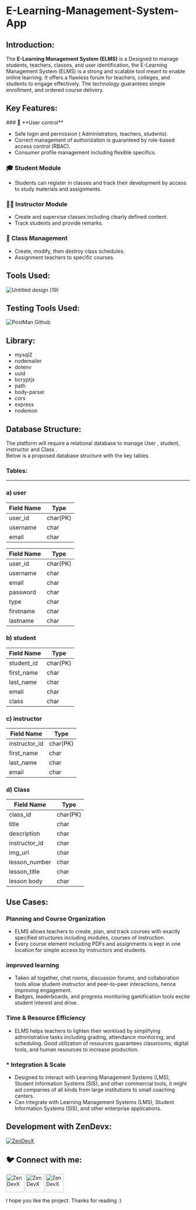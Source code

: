 # E-Learning-Management-System-App

<h2 align="left">Introduction:</h2>


The **E-Learning Management System (ELMS)** is a Designed to manage students, teachers, classes, and user identification, the E-Learning Management System (ELMS) is a strong and scalable tool meant to enable online learning. It offers a flawless forum for teachers, colleges, and students to engage effectively. The technology guarantees simple enrollment, and ordered course delivery.

<h2 align="left">Key Features:</h2>
### 🔑 **User control**

- Safe login and permission ( Administrators, teachers, students).
- Correct management of authorization is guaranteed by role-based access control (RBAC).
- Consumer profile management including flexible specifics.

### 🎓 **Student Module**

- Students can register in classes and track their development by access to study materials and assignments.

### 👨‍🏫 **Instructor Module**

- Create and supervise classes including clearly defined content.
- Track students and provide remarks.

### 🏫 **Class Management**

- Create, modify, then destroy class schedules.
- Assignment teachers to specific courses.

### 

<h2 align="left">Tools Used:</h2>

![Untitled design (19)](https://github.com/user-attachments/assets/f537dff3-87a5-45bb-b373-df253bf84a60)



<h2 align="left">Testing Tools Used:</h2>

![PostMan Github](https://github.com/user-attachments/assets/3381c639-715f-40b9-85d3-08384553ee12)


<h2 align="left">Library:</h2>

- mysql2
- nodemailer
- dotenv
- uuid
- bcryptjs
- path
- body-parser
- cors
- express
- nodemon

## **Database Structure:**

The platform will require a relational database to manage User , student, instructor and  Class  .<br>
Below is a proposed database structure with the key tables.

### **Tables**:

---

### a) user

| **Field Name** | **Type** |
| --- | --- |
| user_id | char(PK) |
| username | char |
| email | char |### a) user

| **Field Name** | **Type** |
| --- | --- |
| user_id | char(PK) |
| username | char |
| email | char |
| password | char |
| type | char |
| firstname | char |
| lastname | char |

### b) student

| **Field Name** | **Type** |
| --- | --- |
| student_id | char(PK) |
| first_name | char |
| last_name | char |
| email | char |
| class | char |

### c) instructor

| **Field Name** | **Type** |
| --- | --- |
| instructor_id | char(PK) |
| first_name | char |
| last_name | char |
| email | char |

### d) Class

| **Field Name** | **Type** |
| --- | --- |
| class_id | char(PK) |
| title | char |
| description | char |
| instructor_id | char |
| img_url | char |
| lesson_number | char |
| lesson_title | char |
| lesson body | char |

<h2 align="left">Use Cases:</h2>

### Planning and Course Organization

- ELMS allows teachers to create, plan, and track courses with exactly specified structures including modules, courses of instruction.
- Every course element including PDFs and assignments is kept in one location for simple access by instructors and students.

### **improved learning**

- Taken all together, chat rooms, discussion forums, and collaboration tools allow student-instructor and peer-to-peer interactions, hence improving engagement.
- Badges, leaderboards, and progress monitoring gamification tools excite student interest and drive.

### **Time & Resource Efficiency**

- ELMS helps teachers to lighten their workload by simplifying administrative tasks including grading, attendance monitoring, and scheduling. Good utilization of resources guarantees classrooms, digital tools, and human resources to increase production.

### * Integration & Scale

- Designed to interact with Learning Management Systems (LMS), Student Information Systems (SIS), and other commercial tools, it might aid companies of all kinds from large institutions to small coaching centers.
- Can integrate with Learning Management Systems (LMS), Student Information Systems (SIS), and other enterprise applications.

<h2 align="left">Development with ZenDevx:</h2>

<a href="https://www.zendevx.com/" target="blank"><img align="center" src="https://github.com/user-attachments/assets/7dd7220f-e83c-4490-9ac2-beab3bcf8c35" alt="ZenDevX" height="auto" width="auto" /></a>



<h2 align="left">🐦 Connect with me:</h2>
         
 
<p align="left">

<a href="https://www.linkedin.com/company/zendevx/" target="blank"><img align="center" src="https://github.com/user-attachments/assets/9a6080ca-4265-43e5-8652-9454651970a9" alt="ZenDevX" height="50" width="50" /></a>
<a href="https://www.youtube.com/@zendevx" target="blank"><img align="center" src="https://github.com/user-attachments/assets/1beefdd6-fa17-49c9-bde7-e8f30f539b96" alt="ZenDevX" height="50" width="50" /></a>
<a href="https://x.com/IamZenDevX" target="blank"><img align="center" src="https://github.com/user-attachments/assets/f1eeb865-3d23-407a-9a2b-d76b4e85c6dd" alt="ZenDevX" height="50" width="50" /></a>
</p>


I hope you like the project. Thanks for reading :)

